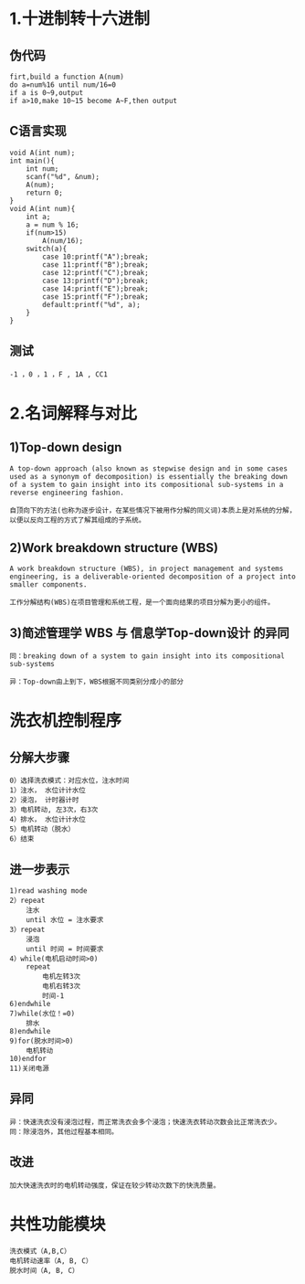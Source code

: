 # 1.十进制转十六进制
## 伪代码
    firt,build a function A(num)
    do a=num%16 until num/16=0
    if a is 0~9,output
    if a>10,make 10~15 become A~F,then output
    
## C语言实现
    void A(int num);
    int main(){
        int num;
        scanf("%d", &num);
        A(num);
        return 0;
    }
    void A(int num){
        int a;
        a = num % 16;
        if(num>15)
            A(num/16);
        switch(a){
            case 10:printf("A");break;
            case 11:printf("B");break;
            case 12:printf("C");break;
            case 13:printf("D");break;
            case 14:printf("E");break;
            case 15:printf("F");break;
            default:printf("%d", a);
        }
    }

## 测试
    -1 ，0 ，1 ，F , 1A , CC1

# 2.名词解释与对比

## 1)Top-down design
    A top-down approach (also known as stepwise design and in some cases used as a synonym of decomposition) is essentially the breaking down of a system to gain insight into its compositional sub-systems in a reverse engineering fashion.

    自顶向下的方法(也称为逐步设计，在某些情况下被用作分解的同义词)本质上是对系统的分解，以便以反向工程的方式了解其组成的子系统。
    
## 2)Work breakdown structure (WBS)
    A work breakdown structure (WBS), in project management and systems engineering, is a deliverable-oriented decomposition of a project into smaller components.

    工作分解结构(WBS)在项目管理和系统工程，是一个面向结果的项目分解为更小的组件。
    
## 3)简述管理学 WBS 与 信息学Top-down设计 的异同
    同：breaking down of a system to gain insight into its compositional sub-systems 

    异：Top-down由上到下，WBS根据不同类别分成小的部分
    
# 洗衣机控制程序

## 分解大步骤
    0）选择洗衣模式：对应水位，注水时间 
    1）注水， 水位计计水位 
    2）浸泡， 计时器计时 
    3）电机转动, 左3次，右3次 
    4）排水， 水位计计水位 
    5）电机转动（脱水） 
    6）结束
    
## 进一步表示
    1)read washing mode
    2）repeat
        注水
        until 水位 = 注水要求
    3）repeat
        浸泡
        until 时间 = 时间要求
    4）while(电机启动时间>0)
        repeat
            电机左转3次
            电机右转3次
            时间-1
    6)endwhile
    7)while(水位！=0)
        排水
    8)endwhile
    9)for(脱水时间>0)
        电机转动
    10)endfor
    11)关闭电源
    
## 异同
    异：快速洗衣没有浸泡过程，而正常洗衣会多个浸泡；快速洗衣转动次数会比正常洗衣少。
    同：除浸泡外，其他过程基本相同。
    
## 改进
    加大快速洗衣时的电机转动强度，保证在较少转动次数下的快洗质量。
    
# 共性功能模块
    洗衣模式（A,B,C） 
    电机转动速率（A, B, C） 
    脱水时间（A, B, C）
